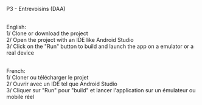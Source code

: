 P3 - Entrevoisins (DAA) <br><br>

English: <br>
1/ Clone or download the project<br>
2/ Open the project with an IDE like Android Studio<br>
3/ Click on the "Run" button to build and launch the app on a emulator or a real device<br><br>

French:<br>
1/ Cloner ou télécharger le projet<br>
2/ Ouvrir avec un IDE tel que Android Studio<br>
3/ Cliquer sur "Run" pour "build" et lancer l'application sur un émulateur ou mobile réel
